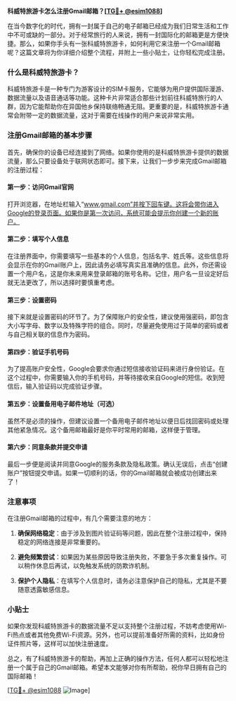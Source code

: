 **科威特旅游卡怎么注册Gmail邮箱？[[TG💪+ @esim1088](https://t.me/s/esim1088)]**

在当今数字化的时代，拥有一封属于自己的电子邮箱已经成为我们日常生活和工作中不可或缺的一部分。对于经常旅行的人来说，拥有一封国际化的邮箱更是方便快捷。那么，如果你手头有一张科威特旅游卡，如何利用它来注册一个Gmail邮箱呢？这篇文章将为你详细介绍整个流程，并附上一些小贴士，让你轻松完成注册。

### 什么是科威特旅游卡？

科威特旅游卡是一种专门为游客设计的SIM卡服务，它能够为用户提供国际漫游、数据流量以及语音通话等功能。这种卡片非常适合那些计划前往科威特旅行的人群，因为它能帮助你在异国他乡保持联络畅通无阻。更重要的是，科威特旅游卡通常会附带一定的数据流量，这对于需要在线操作的用户来说非常实用。

### 注册Gmail邮箱的基本步骤

首先，确保你的设备已经连接到了网络。如果你使用的是科威特旅游卡提供的数据流量，那么只要设备处于联网状态即可。接下来，让我们一步步来完成Gmail邮箱的注册过程：

#### 第一步：访问Gmail官网

打开浏览器，在地址栏输入“www.gmail.com”并按下回车键。这将会带你进入Google的登录页面。如果你是第一次访问，系统可能会提示你创建一个新的账户。

#### 第二步：填写个人信息

在注册界面中，你需要填写一些基本的个人信息，包括名字、姓氏等。这些信息将会显示在你的Gmail账户上，因此请务必填写真实且准确的信息。此外，你还需设置一个用户名，这是你未来用来登录邮箱的账号名称。记住，用户名一旦设定好后就无法更改了，所以选择时要慎重考虑。

#### 第三步：设置密码

接下来就是设置密码的环节了。为了保障账户的安全性，建议使用强密码，即包含大小写字母、数字以及特殊字符的组合。同时，尽量避免使用过于简单的密码或者与自己相关联的信息作为密码。

#### 第四步：验证手机号码

为了提高账户安全性，Google会要求你通过短信接收验证码来进行身份验证。在这个过程中，你需要输入你的手机号码，并等待接收来自Google的短信。收到短信后，输入验证码以完成验证步骤。

#### 第五步：设置备用电子邮件地址（可选）

虽然不是必须的操作，但建议设置一个备用电子邮件地址以便日后找回密码或处理其他紧急情况。这个备用邮箱最好是你平时常用的邮箱，这样便于管理。

#### 第六步：同意条款并提交申请

最后一步便是阅读并同意Google的服务条款及隐私政策。确认无误后，点击“创建账户”按钮提交申请。如果一切顺利的话，你的Gmail邮箱就会被成功创建出来了！

### 注意事项

在注册Gmail邮箱的过程中，有几个需要注意的地方：

1. **确保网络稳定**：由于涉及到图片验证码等问题，因此在整个注册过程中，保持稳定的网络连接是非常重要的。
   
2. **避免频繁尝试**：如果因为某些原因导致注册失败，不要急于多次重复操作。可以稍作休息后再试，以免触发系统的防欺诈机制。

3. **保护个人隐私**：在填写个人信息时，请务必注意保护自己的隐私，尤其是不要随意透露敏感信息。

### 小贴士

如果你发现科威特旅游卡的数据流量不足以支持整个注册过程，不妨考虑使用Wi-Fi热点或者其他免费Wi-Fi资源。另外，也可以提前准备好所需的资料，比如身份证件照片等，这样可以加快注册速度。

总之，有了科威特旅游卡的帮助，再加上正确的操作方法，任何人都可以轻松地注册一个属于自己的Gmail邮箱。希望本文能够对你有所帮助，祝你早日拥有自己的国际邮箱！

[[TG💪+ @esim1088](https://t.me/s/esim1088) ![Image](https://i.postimg.cc/4NQfJmqS/Snipaste-2025-05-13-00-14-12.png)]